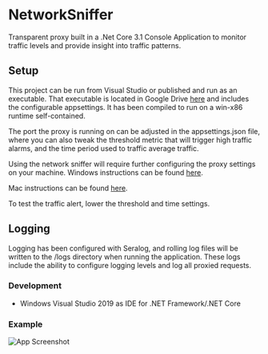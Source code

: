 # NetworkSniffer
Transparent proxy built in a .Net Core 3.1 Console Application to monitor traffic levels and provide insight into traffic patterns.

## Setup
This project can be run from Visual Studio or published and run as an executable. That executable is located in Google Drive [here](https://drive.google.com/drive/folders/1A3ApmAgl4vDKW1umG6FoKDVHaxtUU9HA?usp=sharing "Network Sniffer Executable") and includes the configurable appsettings. It has been compiled to run on a win-x86 runtime self-contained.

The port the proxy is running on can be adjusted in the appsettings.json file, where you can also tweak 
the threshold metric that will trigger high traffic alarms, and the time period used to traffic average traffic.

Using the network sniffer will require further configuring the proxy settings on your machine. Windows instructions can
be found [here](https://docs.microsoft.com/en-us/microsoft-365/security/defender-endpoint/configure-proxy-internet?view=o365-worldwide "Configure Windows Proxy").

Mac instructions can be found [here](https://support.apple.com/guide/mac-help/enter-proxy-server-settings-on-mac-mchlp2591/mac "Configure Mac Proxy").

To test the traffic alert, lower the threshold and time settings.

## Logging
Logging has been configured with Seralog, and rolling log files will be written to the /logs directory when running the application. These logs include the ability to configure logging levels and log all proxied requests.

### Development
* Windows
Visual Studio 2019 as IDE for .NET Framework/.NET Core


### Example

![App Screenshot](https://github.com/jordvaug/NetworkSniffer/blob/main/Demo.JPG)
